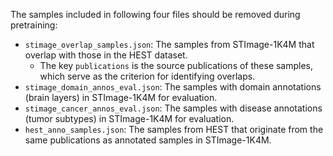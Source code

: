 The samples included in following four files should be removed during pretraining:
- `stimage_overlap_samples.json`: The samples from STImage-1K4M that overlap with those in the HEST dataset.
    - The key `publications` is the source publications of these samples, which serve as the criterion for identifying overlaps.
- `stimage_domain_annos_eval.json`: The samples with domain annotations (brain layers) in STImage-1K4M for evaluation.
- `stimage_cancer_annos_eval.json`: The samples with disease annotations (tumor subtypes) in STImage-1K4M for evaluation.
- `hest_anno_samples.json`: The samples from HEST that originate from the same publications as annotated samples in STImage-1K4M.
